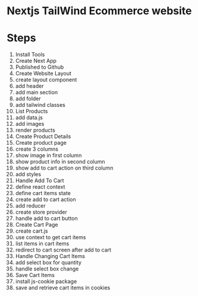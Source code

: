 # Nextjs TailWind Ecommerce website

# Steps

1. Install Tools
2. Create Next App
3. Published to Github
4. Create Website Layout
  1. create layout component
  2. add header
  3. add main section
  4. add folder
  5. add tailwind classes
5. List Products
  1. add data.js
  2. add images
  3. render products
6. Create Product Details
  1. Create product page
  2. create 3 columns
  3. show image in first column
  4. show product info in second column
  5. show add to cart action on third column
  6. add styles
7. Handle Add To Cart
  1. define react context
  2. define cart items state
  3. create add to cart action
  4. add reducer
  5. create store provider
  6. handle add to cart button
8. Create Cart Page
  1. create cart.js
  2. use context to get cart items
  3. list items in cart items
  4. redirect to cart screen after add to cart
9. Handle Changing Cart Items
  1. add select box for quantity
  2. handle select box change
10. Save Cart Items
 1. install js-cookie package
 2. save and retrieve cart items in cookies